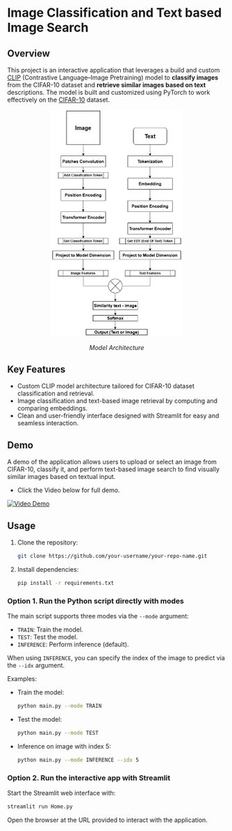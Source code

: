 # Image Classification and Text based Image Search
## Overview
This project is an interactive application that leverages a build and custom [CLIP](https://github.com/openai/CLIP) (Contrastive Language–Image Pretraining) model to **classify images** from the CIFAR-10 dataset and **retrieve similar images based on text** descriptions. The model is built and customized using PyTorch to work effectively on the [CIFAR-10](https://huggingface.co/datasets/uoft-cs/cifar10) dataset.


<p align="center">
  <img src="model/Architecture.png" alt="Model Architecture" width="60%">
</p>
<p align="center"><em>Model Architecture</em></p>


## Key Features
- Custom CLIP model architecture tailored for CIFAR-10 dataset classification and retrieval.
- Image classification and text-based image retrieval by computing and comparing embeddings.
- Clean and user-friendly interface designed with Streamlit for easy and seamless interaction.

## Demo
A demo of the application allows users to upload or select an image from CIFAR-10, classify it, and perform text-based image search to find visually similar images based on textual input.
- Click the Video below for full demo.

[![Video Demo](https://img.youtube.com/vi/F9J-cTw5CmA/hqdefault.jpg)](https://youtu.be/F9J-cTw5CmA)

## Usage
1. Clone the repository:
    ```bash
    git clone https://github.com/your-username/your-repo-name.git
    ```
2. Install dependencies:
    ```bash
    pip install -r requirements.txt
    ```
### Option 1. Run the Python script directly with modes

The main script supports three modes via the `--mode` argument:

- `TRAIN`: Train the model.
- `TEST`: Test the model.
- `INFERENCE`: Perform inference (default).

When using `INFERENCE`, you can specify the index of the image to predict via the `--idx` argument.

Examples:

- Train the model:

  ```bash
  python main.py --mode TRAIN
  ```

- Test the model:

  ```bash
  python main.py --mode TEST
  ```

- Inference on image with index 5:

  ```bash
  python main.py --mode INFERENCE --idx 5
  ```

### Option 2. Run the interactive app with Streamlit

Start the Streamlit web interface with:

```bash
streamlit run Home.py
```

Open the browser at the URL provided to interact with the application.
